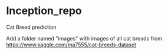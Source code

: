 # Inception_repo
Cat Breed prediction
 
Add a folder named "images" with images of all cat breads from https://www.kaggle.com/ma7555/cat-breeds-dataset
